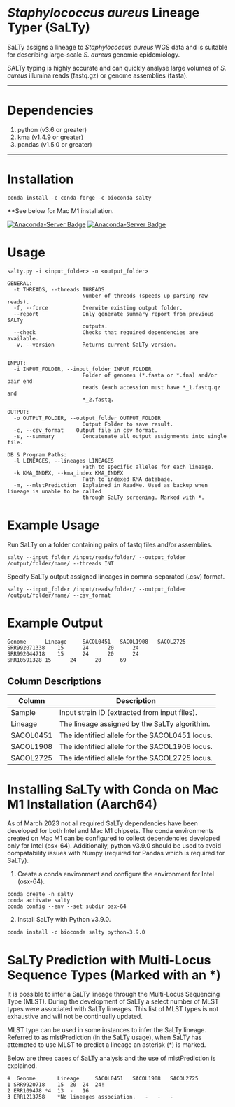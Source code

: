 # <i>Staphylococcus aureus</i> Lineage Typer (SaLTy)
SaLTy assigns a lineage to <i>Staphylococcus aureus</i> WGS data and is suitable for describing large-scale <i>S. aureus</i> genomic epidemiology.

SALTy typing is highly accurate and can quickly analyse large volumes of <i>S. aureus </i> illumina reads (fastq.gz) or genome assemblies (fasta).

---
# Dependencies
1. python (v3.6 or greater)
2. kma (v1.4.9 or greater)
3. pandas  (v1.5.0 or greater)

---

# Installation
```commandline
conda install -c conda-forge -c bioconda salty
```
**See below for Mac M1 installation.

[![Anaconda-Server Badge](https://anaconda.org/bioconda/salty/badges/downloads.svg)](https://anaconda.org/bioconda/salty)
[![Anaconda-Server Badge](https://anaconda.org/bioconda/salty/badges/version.svg)](https://anaconda.org/bioconda/salty)

# Usage
```commandline
salty.py -i <input_folder> -o <output_folder>

GENERAL:
  -t THREADS, --threads THREADS
                        Number of threads (speeds up parsing raw reads).
  -f, --force           Overwite existing output folder.
  --report              Only generate summary report from previous SALTy
                        outputs.
  --check               Checks that required dependencies are available.
  -v, --version         Returns current SaLTy version.


INPUT:
  -i INPUT_FOLDER, --input_folder INPUT_FOLDER
                        Folder of genomes (*.fasta or *.fna) and/or pair end
                        reads (each accession must have *_1.fastq.qz and
                        *_2.fastq.

OUTPUT:
  -o OUTPUT_FOLDER, --output_folder OUTPUT_FOLDER
                        Output Folder to save result.
  -c, --csv_format    Output file in csv format.
  -s, --summary         Concatenate all output assignments into single file.

DB & Program Paths:
  -l LINEAGES, --lineages LINEAGES
                        Path to specific alleles for each lineage.
  -k KMA_INDEX, --kma_index KMA_INDEX
                        Path to indexed KMA database.
  -m, --mlstPrediction  Explained in ReadMe. Used as backup when lineage is unable to be called
                        through SaLTy screening. Marked with *.
```


# Example Usage
Run SaLTy on a folder containing pairs of fastq files and/or assemblies.

```commandline
salty --input_folder /input/reads/folder/ --output_folder /output/folder/name/ --threads INT
```
Specify SaLTy output assigned lineages in comma-separated (.csv) format. 
```commandline
salty --input_folder /input/reads/folder/ --output_folder /output/folder/name/ --csv_format
```

# Example Output
````
Genome		Lineage		SACOL0451	SACOL1908	SACOL2725
SRR992071338	15		24		20		24
SRR992044718	15		24		20		24
SRR10591328	15		24		20		69
````

## Column Descriptions
| Column | Description |
| ----------- | ----------- |
|Sample|Input strain ID (extracted from input files).|
|Lineage|The lineage assigned by the SaLTy algorithim.|
|SACOL0451|The identified allele for the SACOL0451 locus.|
|SACOL1908|The identified allele for the SACOL1908 locus.|
|SACOL2725|The identified allele for the SACOL2725 locus.|

# Installing SaLTy with Conda on Mac M1 Installation (Aarch64)
As of March 2023 not all required SaLTy dependencies have been developed for both Intel and Mac M1 chipsets. 
The conda environments created on Mac M1 can be configured to collect dependencies developed only for Intel (osx-64).
Additionally, python v3.9.0 should be used to avoid compatability issues with Numpy (required for Pandas which is required for SaLTy).

1. Create a conda environment and configure the environment for Intel (osx-64).
```commandline
conda create -n salty
conda activate salty
conda config --env --set subdir osx-64
```

2. Install SaLTy with Python v3.9.0.
```commandline
conda install -c bioconda salty python=3.9.0
```

# SaLTy Prediction with Multi-Locus Sequence Types (Marked with an *)
It is possible to infer a SaLTy lineage through the Multi-Locus Sequencing Type (MLST). During the development of SaLTy a select number of MLST types were associated with SaLTy lineages. This list of MLST types is not exhaustive and will not be continually updated.


MLST type can be used in some instances to infer the SaLTy lineage. Referred to as mlstPrediction (in the SaLTy usage), when SaLTy has attempted to use MLST to predict a lineage an asterisk (*) is marked.

Below are three cases of SaLTy analysis and the use of mlstPrediction is explained.
````
#  Genome		Lineage		SACOL0451	SACOL1908	SACOL2725
1 SRR9920718	15	20	24	24!
2 ERR109478	*4	13	-	16
3 ERR1213758	*No lineages association.	-	-	-
````
